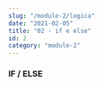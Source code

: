 ```yaml
---
slug: "/module-2/logica"
date: "2021-02-05"
title: "02 - if e else"
id: 2
category: "module-2"
---
```


### IF / ELSE